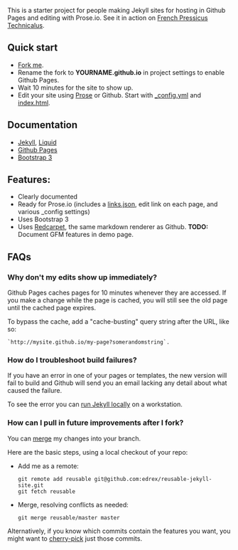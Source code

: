 This is a starter project for people making Jekyll sites for hosting in Github Pages and editing with Prose.io. See it in action on [French Pressicus Technicalus](http://edrex.github.io).

## Quick start

 - [Fork me](https://github.com/edrex/reusable-jekyll-site/fork).
 - Rename the fork to **YOURNAME.github.io** in project settings to enable Github Pages.
 - Wait 10 minutes for the site to show up.
 - Edit your site using [Prose](http://prose.io/) or Github. Start with [_config.yml](_config.yml) and [index.html](index.html).

## Documentation

   - [Jekyll](http://jekyllrb.com/docs/home/), [Liquid](https://github.com/Shopify/liquid/wiki/Liquid-for-Designers)
   - [Github Pages](https://help.github.com/articles/using-jekyll-with-pages)
   - [Bootstrap 3](http://getbootstrap.com/)

## Features:

 - Clearly documented
 - Ready for Prose.io (includes a [links.json](links.json), edit link on each page, and various _config settings)
 - Uses Bootstrap 3
 - Uses [Redcarpet](https://github.com/vmg/redcarpet), the same markdown renderer as Github. **TODO:** Document GFM features in demo page.

## FAQs

### Why don't my edits show up immediately?

Github Pages caches pages for 10 minutes whenever they are accessed. If you make a change while the page is cached, you will still see the old page until the cached page expires.

To bypass the cache, add a "cache-busting" query string after the URL, like so: 

    `http://mysite.github.io/my-page?somerandomstring`.

### How do I troubleshoot build failures?

If you have an error in one of your pages or templates, the new version will fail to build and Github will send you an email lacking any detail about what caused the failure. 

To see the error you can [run Jekyll locally](http://jekyllrb.com/docs/quickstart/) on a workstation.

### How can I pull in future improvements after I fork?

You can [merge](http://git-scm.com/book/en/Git-Branching-Basic-Branching-and-Merging) my changes into your branch.

Here are the basic steps, using a local checkout of your repo:

* Add me as a remote:

  ```
  git remote add reusable git@github.com:edrex/reusable-jekyll-site.git
  git fetch reusable
  ```

* Merge, resolving conflicts as needed:
  
  ```
  git merge reusable/master master
  ```

Alternatively, if you know which commits contain the features you want, you might want to [cherry-pick](http://git-scm.com/docs/git-cherry-pick) just those commits.
